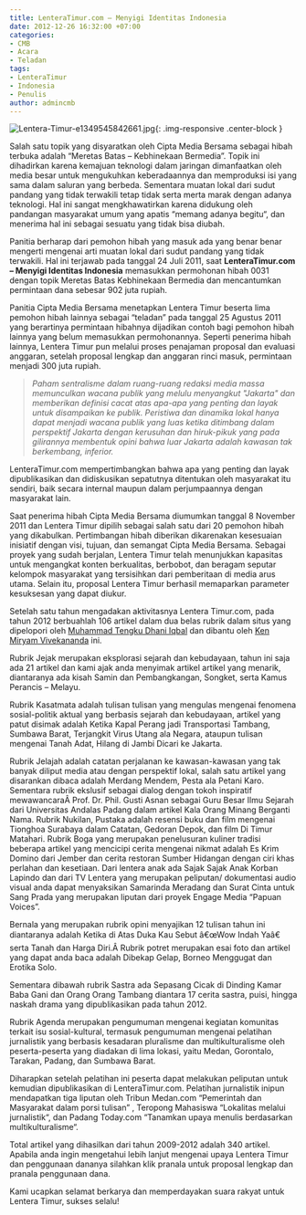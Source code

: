 ```yaml
---
title: LenteraTimur.com – Menyigi Identitas Indonesia
date: 2012-12-26 16:32:00 +07:00
categories:
- CMB
- Acara
- Teladan
tags:
- LenteraTimur
- Indonesia
- Penulis
author: admincmb
---
```


![Lentera-Timur-e1349545842661.jpg](/uploads/Lentera-Timur-e1349545842661.jpg){: .img-responsive .center-block }

Salah satu topik yang disyaratkan oleh Cipta Media Bersama sebagai hibah terbuka adalah  “Meretas Batas – Kebhinekaan Bermedia”. Topik ini dihadirkan karena kemajuan teknologi dalam jaringan dimanfaatkan oleh media besar untuk mengukuhkan keberadaannya dan memproduksi isi yang sama dalam saluran yang berbeda. Sementara muatan lokal dari sudut pandang yang tidak terwakili tetap tidak serta merta marak dengan adanya teknologi. Hal ini sangat mengkhawatirkan karena didukung oleh pandangan masyarakat umum yang apatis “memang adanya begitu“, dan menerima hal ini sebagai sesuatu yang tidak bisa diubah.

Panitia berharap dari pemohon hibah yang masuk ada yang benar benar mengerti mengenai arti muatan lokal dari sudut pandang yang tidak terwakili. Hal ini terjawab pada tanggal 24 Juli 2011, saat **LenteraTimur.com – Menyigi Identitas Indonesia** memasukkan permohonan hibah 0031 dengan topik Meretas Batas Kebhinekaan Bermedia dan mencantumkan permintaan dana sebesar 902 juta rupiah.

Panitia Cipta Media Bersama menetapkan Lentera Timur beserta lima pemohon hibah lainnya sebagai “teladan” pada tanggal 25 Agustus 2011 yang berartinya permintaan hibahnya dijadikan contoh bagi pemohon hibah lainnya yang belum memasukkan permohonannya. Seperti penerima hibah lainnya, Lentera Timur pun melalui proses penajaman proposal dan evaluasi anggaran, setelah proposal lengkap dan anggaran rinci masuk, permintaan menjadi 300 juta rupiah.

> *Paham sentralisme dalam ruang-ruang redaksi media massa memunculkan wacana publik yang melulu menyangkut "Jakarta" dan memberikan definisi cacat atas apa-apa yang penting dan layak untuk disampaikan ke publik. Peristiwa dan dinamika lokal hanya dapat menjadi wacana publik yang luas ketika ditimbang dalam perspektif Jakarta dengan kerusuhan dan hiruk-pikuk yang pada gilirannya membentuk opini bahwa luar Jakarta adalah kawasan tak berkembang, inferior.*

LenteraTimur.com mempertimbangkan bahwa apa yang penting dan layak dipublikasikan dan didiskusikan sepatutnya ditentukan oleh masyarakat itu sendiri, baik secara internal maupun dalam perjumpaannya dengan masyarakat lain.

Saat penerima hibah Cipta Media Bersama diumumkan tanggal 8 November 2011 dan Lentera Timur dipilih sebagai salah satu dari 20 pemohon hibah yang dikabulkan. Pertimbangan hibah diberikan dikarenakan kesesuaian inisiatif dengan visi, tujuan, dan semangat Cipta Media Bersama. Sebagai proyek yang sudah berjalan, Lentera Timur telah menunjukkan kapasitas untuk mengangkat konten berkualitas, berbobot, dan beragam seputar kelompok masyarakat yang tersisihkan dari pemberitaan di media arus utama. Selain itu, proposal Lentera Timur berhasil memaparkan parameter kesuksesan yang dapat diukur.

Setelah satu tahun mengadakan aktivitasnya Lentera Timur.com, pada tahun 2012 berbuahlah 106 artikel dalam dua belas rubrik dalam situs yang dipelopori oleh [Muhammad Tengku Dhani Iqbal](https://tengkudhaniiqbal.wordpress.com/saya/) dan dibantu oleh [Ken Miryam Vivekananda](http://www.lenteratimur.com/author/ken-miryam-vivekananda-fadlil/) ini.

Rubrik Jejak merupakan eksplorasi sejarah dan kebudayaan, tahun ini saja ada 21 artikel dan kami ajak anda menyimak artikel artikel yang menarik, diantaranya ada kisah Samin dan Pembangkangan, Songket, serta Kamus Perancis – Melayu.

Rubrik Kasatmata adalah tulisan tulisan yang mengulas mengenai fenomena sosial-politik aktual yang berbasis sejarah dan kebudayaan, artikel yang patut disimak adalah Ketika Kapal Perang jadi Transportasi Tambang, Sumbawa Barat, Terjangkit Virus Utang ala Negara, ataupun tulisan mengenai Tanah Adat, Hilang di Jambi Dicari ke Jakarta.

Rubrik Jelajah adalah catatan perjalanan ke kawasan-kawasan yang tak banyak diliput media atau dengan perspektif lokal, salah satu artikel yang disarankan dibaca adalah Merdang Mendem, Pesta ala Petani Karo. Sementara rubrik ekslusif sebagai dialog dengan tokoh inspiratif mewawancaraÂ Prof. Dr. Phil. Gusti Asnan sebagai Guru Besar Ilmu Sejarah dari Universitas Andalas Padang dalam artikel Kala Orang Minang Berganti Nama. Rubrik Nukilan, Pustaka adalah resensi buku dan film mengenai Tionghoa Surabaya dalam Catatan, Gedoran Depok, dan film Di Timur Matahari. Rubrik Boga yang merupakan penelusuran kuliner tradisi beberapa artikel yang mencicipi cerita mengenai nikmat adalah Es Krim Domino dari Jember dan cerita restoran Sumber Hidangan dengan ciri khas perlahan dan kesetiaan. Dari lentera anak ada Sajak Sajak Anak Korban Lapindo dan dari TV Lentera yang merupakan peliputan/ dokumentasi audio visual anda dapat menyaksikan Samarinda Meradang dan Surat Cinta untuk Sang Prada yang merupakan liputan dari proyek Engage Media “Papuan Voices”.

Bernala yang merupakan rubrik opini menyajikan 12 tulisan tahun ini diantaranya adalah Ketika di Atas Duka Kau Sebut â€œWow Indah Yaâ€ serta Tanah dan Harga Diri.Â  Rubrik potret merupakan esai foto dan artikel yang dapat anda baca adalah Dibekap Gelap, Borneo Menggugat dan Erotika Solo.

Sementara dibawah rubrik Sastra ada Sepasang Cicak di Dinding Kamar Baba Gani dan Orang Orang Tambang diantara 17 cerita sastra, puisi, hingga naskah drama yang dipublikasikan pada tahun 2012.

Rubrik Agenda merupakan pengumuman mengenai kegiatan komunitas terkait isu sosial-kultural, termasuk pengumuman mengenai pelatihan jurnalistik yang berbasis kesadaran pluralisme dan multikulturalisme oleh peserta-peserta yang diadakan di lima lokasi, yaitu Medan, Gorontalo, Tarakan, Padang, dan Sumbawa Barat.

Diharapkan setelah pelatihan ini peserta dapat melakukan peliputan untuk kemudian dipublikasikan di LenteraTimur.com. Pelatihan jurnalistik inipun mendapatkan tiga liputan oleh Tribun Medan.com “Pemerintah dan Masyarakat dalam porsi tulisan” , Teropong Mahasiswa “Lokalitas melalui jurnalistik“, dan Padang Today.com “Tanamkan upaya menulis berdasarkan multikulturalisme“.

Total artikel yang dihasilkan dari tahun 2009-2012 adalah 340 artikel. Apabila anda ingin mengetahui lebih lanjut mengenai upaya Lentera Timur dan penggunaan dananya silahkan klik pranala untuk proposal lengkap dan pranala penggunaan dana.

Kami ucapkan selamat berkarya dan memperdayakan suara rakyat untuk Lentera Timur, sukses selalu!
